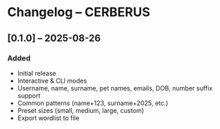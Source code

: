 # Changelog – CERBERUS

## [0.1.0] – 2025-08-26
### Added
- Initial release
- Interactive & CLI modes
- Username, name, surname, pet names, emails, DOB, number suffix support
- Common patterns (name+123, surname+2025, etc.)
- Preset sizes (small, medium, large, custom)
- Export wordlist to file
